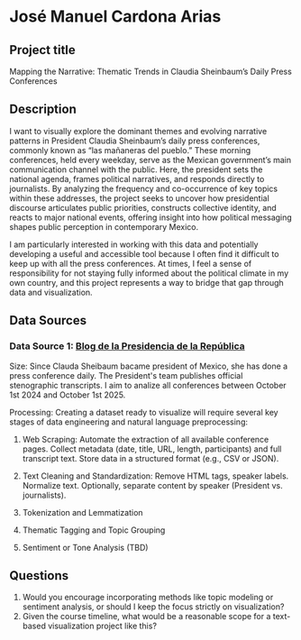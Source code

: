 # José Manuel Cardona Arias

## Project title
Mapping the Narrative: Thematic Trends in Claudia Sheinbaum’s Daily Press Conferences

## Description

I want to visually explore the dominant themes and evolving narrative patterns in President Claudia Sheinbaum’s daily press conferences, commonly known as “las mañaneras del pueblo.” These morning conferences, held every weekday, serve as the Mexican government’s main communication channel with the public. Here, the president sets the national agenda, frames political narratives, and responds directly to journalists. By analyzing the frequency and co-occurrence of key topics within these addresses, the project seeks to uncover how presidential discourse articulates public priorities, constructs collective identity, and reacts to major national events, offering insight into how political messaging shapes public perception in contemporary Mexico.

I am particularly interested in working with this data and potentially developing a useful and accessible tool because I often find it difficult to keep up with all the press conferences. At times, I feel a sense of responsibility for not staying fully informed about the political climate in my own country, and this project represents a way to bridge that gap through data and visualization.

## Data Sources

### Data Source 1: [Blog de la Presidencia de la República](https://www.gob.mx/presidencia/es/archivo/articulos?filter_origin=archive&idiom=es&order=DESC&page=1)

Size: Since Clauda Sheibaum bacame president of Mexico, she has done a press conference daily. The President's team publishes official stenographic transcripts. I aim to analize all conferences between October 1st 2024 and October 1st 2025.

Processing:
Creating a dataset ready to visualize will require several key stages of data engineering and natural language preprocessing:

1. Web Scraping: Automate the extraction of all available conference pages. Collect metadata (date, title, URL, length, participants) and full transcript text. Store data in a structured format (e.g., CSV or JSON).

2. Text Cleaning and Standardization: Remove HTML tags, speaker labels. Normalize text. Optionally, separate content by speaker (President vs. journalists).

3. Tokenization and Lemmatization

4. Thematic Tagging and Topic Grouping

6. Sentiment or Tone Analysis (TBD)


## Questions

1. Would you encourage incorporating methods like topic modeling or sentiment analysis, or should I keep the focus strictly on visualization?
2. Given the course timeline, what would be a reasonable scope for a text-based visualization project like this?
